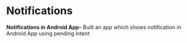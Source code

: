 # Notifications
**Notifications in Android App-**
Built an app which shows notification in Android App using pending intent
